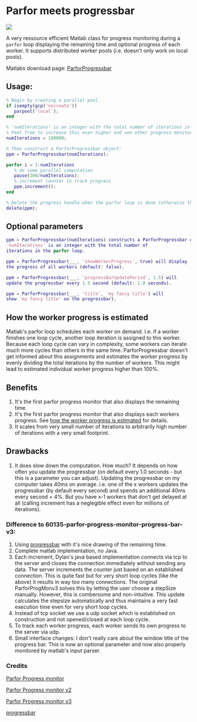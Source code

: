# Parfor meets progressbar
<img align="top" src="https://github.com/fsaxen/ParforProgMon/raw/master/progress.png" />

A very ressource efficient Matlab class for progress monitoring during a `parfor` loop displaying the remaining time and optional progress of each worker.
It supports distributed worker pools (i.e. doesn't only work on local pools).

Matlabs download page: [ParforProgressbar](https://de.mathworks.com/matlabcentral/fileexchange/71436-parfor-progress-monitor-progress-bar-v4)

## Usage:
```Matlab
% Begin by creating a parallel pool.
if isempty(gcp('nocreate'))
   parpool('local');
end

% 'numIterations' is an integer with the total number of iterations in the loop. 
% Feel free to increase this even higher and see other progress monitors fail.
numIterations = 100000;

% Then construct a ParforProgressbar object:
ppm = ParforProgressbar(numIterations);

parfor i = 1:numIterations
   % do some parallel computation
   pause(100/numIterations);
   % increment counter to track progress
   ppm.increment();
end

% Delete the progress handle when the parfor loop is done (otherwise the timer that keeps updating the progress might not stop).
delete(ppm);
```

## Optional parameters
```matlab
ppm = ParforProgressbar(numIterations) constructs a ParforProgressbar object.
'numIterations' is an integer with the total number of
iterations in the parfor loop.

ppm = ParforProgressbar(___, 'showWorkerProgress', true) will display
the progress of all workers (default: false).

ppm = ParforProgressbar(___, 'progressBarUpdatePeriod', 1.5) will
update the progressbar every 1.5 second (default: 1.0 seconds).

ppm = ParforProgressbar(___, 'title', 'my fancy title') will
show 'my fancy title' on the progressbar).
```
## How the worker progress is estimated
Matlab's parfor loop schedules each worker on demand. I.e. if a worker finishes one loop cycle, another loop iteration is assigned to this worker. Because each loop cycle can vary in complexity, some workers can iterate much more cycles than others in the same time.
ParforProgressbar doesn't get informed about this assignments and estimates the worker progress by evenly dividing the total iterations by the number of workers. This might lead to estimated individual worker progress higher than 100%.

## Benefits
1. It's the first parfor progress monitor that also displays the remaining time.
2. It's the first parfor progress monitor that also displays each workers progress. See [how the worker progress is estimated](#how-the-worker-progress-is-estimated) for details.
3. It scales from very small number of iterations to arbitrarily high number of iterations with a very small footprint.

## Drawbacks
1. It does slow down the computation. How much? It depends on how often you update the progressbar (on default every 1.0 seconds - but this is a parameter you can adjust). 
Updating the progressbar on my computer takes 40ms on average. i.e. one of the x workers updates the progressbar (by default every second) and spends an additional 40ms every second = 4%.
But you have x-1 workers that don't get delayed at all (calling increment has a neglegible effect even for millions of iterations).

### Difference to 60135-parfor-progress-monitor-progress-bar-v3:
1. Using [progressbar](https://de.mathworks.com/matlabcentral/fileexchange/6922-progressbar) with it's nice drawing of the remaining time.
2. Complete matlab implementation, no Java. 
3. Each increment, Dylan's java based implementation connects via tcp to the server and closes the connection immediately without sending any data.
The server increments the counter just based on an established connection.
This is quite fast but for very short loop cycles (like the above) it results in way too many connections.
The original ParforProgMonv3 solves this by letting the user choose a stepSize manually. However, this is combersome and non-intuitive.
This update calculates the stepsize automatically and thus maintains a very fast execution time even for very short loop cycles.
4. Instead of tcp socket we use a udp socket which is established on construction and not opened/closed at each loop cycle.
5. To track each worker progress, each worker sends its own progress to the server via udp.
6. Small interface changes: I don't really care about the window title of the progress bar. This is now an optional parameter and now also properly monitored by matlab's input parser.


### Credits
[Parfor Progress monitor](https://www.mathworks.com/matlabcentral/fileexchange/24594-parfor-progress-monitor)

[Parfor Progress monitor v2](https://www.mathworks.com/matlabcentral/fileexchange/31673-parfor-progress-monitor-v2)

[Parfor Progress monitor v3](https://de.mathworks.com/matlabcentral/fileexchange/60135-parfor-progress-monitor-progress-bar-v3)

[progressbar](https://de.mathworks.com/matlabcentral/fileexchange/6922-progressbar)
